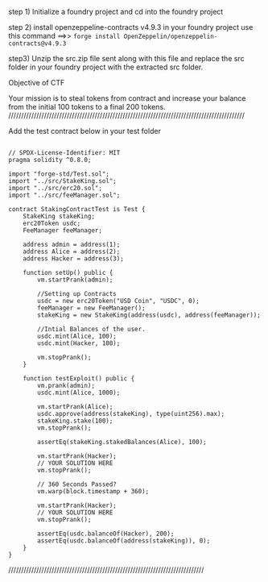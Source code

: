 step 1) Initialize a foundry project and cd into the foundry project

step 2) install openzeppeline-contracts v4.9.3 in your foundry project
use this command ==>> `forge install OpenZeppelin/openzeppelin-contracts@v4.9.3`

step3) Unzip the src.zip file sent along with this file and replace the src folder in your foundry project with the extracted src folder.

Objective of CTF

Your mission is to steal tokens from contract and increase your balance from the initial 100 tokens to a final 200 tokens.
/////////////////////////////////////////////////////////////////////////////////////////////

Add the test contract below in your test folder

```solidity

// SPDX-License-Identifier: MIT
pragma solidity ^0.8.0;

import "forge-std/Test.sol";
import "../src/StakeKing.sol";
import "../src/erc20.sol";
import "../src/feeManager.sol";

contract StakingContractTest is Test {
    StakeKing stakeKing;
    erc20Token usdc;
    FeeManager feeManager;

    address admin = address(1);
    address Alice = address(2);
    address Hacker = address(3);

    function setUp() public {
        vm.startPrank(admin);

        //Setting up Contracts
        usdc = new erc20Token("USD Coin", "USDC", 0);
        feeManager = new FeeManager();
        stakeKing = new StakeKing(address(usdc), address(feeManager));

        //Intial Balances of the user.
        usdc.mint(Alice, 100);
        usdc.mint(Hacker, 100);

        vm.stopPrank();
    }

    function testExploit() public {
        vm.prank(admin);
        usdc.mint(Alice, 1000);

        vm.startPrank(Alice);
        usdc.approve(address(stakeKing), type(uint256).max);
        stakeKing.stake(100);
        vm.stopPrank();

        assertEq(stakeKing.stakedBalances(Alice), 100);

        vm.startPrank(Hacker);
        // YOUR SOLUTION HERE
        vm.stopPrank();

        // 360 Seconds Passed?
        vm.warp(block.timestamp + 360);

        vm.startPrank(Hacker);
        // YOUR SOLUTION HERE
        vm.stopPrank();

        assertEq(usdc.balanceOf(Hacker), 200);
        assertEq(usdc.balanceOf(address(stakeKing)), 0);
    }
}
```

/////////////////////////////////////////////////////////////////////////////
